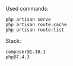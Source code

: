 Used commands:

    php artisan serve
    php artisan route:cache
    php artisan route:list

Stack:

    composer@1.10.1
    php@7.4.3